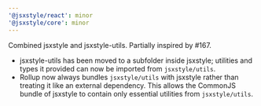 ```yaml
---
'@jsxstyle/react': minor
'@jsxstyle/core': minor
---
```


Combined jsxstyle and jsxstyle-utils. Partially inspired by #167.

- jsxstyle-utils has been moved to a subfolder inside jsxstyle; utilities and types it provided can now be imported from `jsxstyle/utils`.
- Rollup now always bundles `jsxstyle/utils` with jsxstyle rather than treating it like an external dependency. This allows the CommonJS bundle of jsxstyle to contain only essential utilities from `jsxstyle/utils`.
